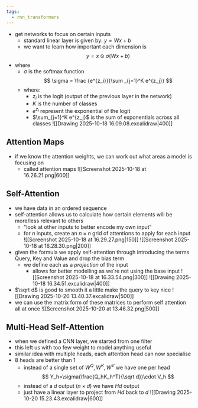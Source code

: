 ```yaml
---
tags:
  - rnn_transformers
---
```

- get networks to focus on certain inputs
	- standard linear layer is given by: $y=Wx+b$
	- we want to learn how important each dimension is
$$
y = x \odot \sigma (Wx+b)
$$
- where
	- $\sigma$ is the softmax function 
	$$
	\sigma = \frac {e^{z_i}}{\sum _{j=1}^K e^{z_j}}
	$$
	- where:
		- $z_i$ is the logit (output of the previous layer in the network)
		- $K$ is the number of classes
		- $e^{z_i}$ represent the exponential of the logit
		- $\sum_{j=1}^K e^{z_j}$ is the sum of exponentials across all classes
![[Drawing 2025-10-18 16.09.08.excalidraw|400]]
## Attention Maps
- if we know the attention weights, we can work out what areas a model is focusing on
	- called attention maps
![[Screenshot 2025-10-18 at 16.26.21.png|600]]
## Self-Attention
- we have data in an ordered sequence
- self-attention allows us to calculate how certain elements will be more/less relevant to others
	- "look at other inputs to better encode my own input"
	- for $n$ inputs, create an $n \times n$ grid of attentions to apply for each input
	![[Screenshot 2025-10-18 at 16.29.27.png|150]]
![[Screenshot 2025-10-18 at 16.28.30.png|200]]
- given the formula we apply self-attention through introducing the terms Query, Key and Value and drop the bias term
	- we define each as a *projection* of the input
		- allows for better modelling as we're not using the base input
![[Screenshot 2025-10-18 at 16.33.54.png|300]]
![[Drawing 2025-10-18 16.34.51.excalidraw|400]]
- $\sqrt d$ is good to smooth it a little make the query to key nice
![[Drawing 2025-10-20 13.40.37.excalidraw|500]]
- we can use the matrix form of these matrices to perform self attention all at once
![[Screenshot 2025-10-20 at 13.46.32.png|500]]
## Multi-Head Self-Attention
- when we defined a CNN layer, we started from one filter
- this left us with too few weight to model anything useful
- similar idea with multiple heads, each attention head can now specialise
- 8 heads are better than 1
	- instead of a single set of $W^Q, W^K, W^V$ we have one per head
	$$
	Y_h=\sigma(\frac{Q_hK_h^T}{\sqrt d})\cdot V_h
	$$
	- instead of a $d$ output ($n \times d$) we have $Hd$ output 
	- just have a linear layer to project from $Hd$ back to $d$
![[Drawing 2025-10-20 15.23.43.excalidraw|600]]
